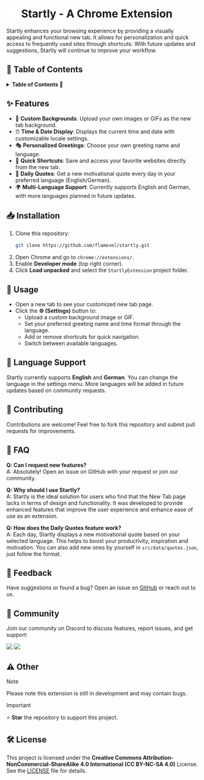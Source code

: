 # ![Startly Logo](views/favicon/startly-favicon-32x32.png) Startly - A Chrome Extension

Startly enhances your browsing experience by providing a visually appealing and functional new tab. It allows for personalization and quick access to frequently used sites through shortcuts. With future updates and suggestions, Startly will continue to improve your workflow.

## 📜 Table of Contents
<details>
<summary><strong>Table of Contents 📜</strong></summary>

- [✨ Features](#-features)
- [📥 Installation](#-installation)
- [📝 Usage](#-usage)
- [🚀 Language Support](#-language-support)
- [🤝 Contributing](#-contributing)
- [🤔 FAQ](#-faq)
- [💬 Feedback](#-feedback)
- [👥 Community](#-community)
- [⚠️ Other](#-other)
- [🛠️ License](#-license)

</details>

## ✨ Features
- 🌅 **Custom Backgrounds**: Upload your own images or GIFs as the new tab background.
- ⏰ **Time & Date Display**: Displays the current time and date with customizable locale settings.
- 🎭 **Personalized Greetings**: Choose your own greeting name and language.
- 🔗 **Quick Shortcuts**: Save and access your favorite websites directly from the new tab.
- 📝 **Daily Quotes**: Get a new motivational quote every day in your preferred language (English/German).
- 🌍 **Multi-Language Support**: Currently supports English and German, with more languages planned in future updates.

## 📥 Installation
1. Clone this repository:
   ```sh
   git clone https://github.com/flamevel/startly.git
   ```
2. Open Chrome and go to `chrome://extensions/`.
3. Enable **Developer mode** (top right corner).
4. Click **Load unpacked** and select the `StartlyExtension` project folder.

## 📝 Usage
- Open a new tab to see your customized new tab page.
- Click the **⚙️ (Settings)** button to:
  - Upload a custom background image or GIF.
  - Set your preferred greeting name and time format through the language.
  - Add or remove shortcuts for quick navigation.
  - Switch between available languages.

## 🚀 Language Support
Startly currently supports **English** and **German**. You can change the language in the settings menu. More languages will be added in future updates based on community requests.

## 🤝 Contributing
Contributions are welcome! Feel free to fork this repository and submit pull requests for improvements.

## 🤔 FAQ 
**Q: Can I request new features?**  
A: Absolutely! Open an issue on GitHub with your request or join our community.

**Q: Why should I use Startly?**  
A: Startly is the ideal solution for users who find that the New Tab page lacks in terms of design and functionality. It was developed to provide enhanced features that improve the user experience and enhance ease of use as an extension.

**Q: How does the Daily Quotes feature work?**  
A: Each day, Startly displays a new motivational quote based on your selected language. This helps to boost your productivity, inspiration and motivation. You can also add new ones by yourself in `src/data/quotes.json`, just follow the format.

## 💬 Feedback
Have suggestions or found a bug? Open an issue on [GitHub](https://github.com/flamevel/startly/issues) or reach out to us.

## 👥 Community
Join our community on Discord to discuss features, report issues, and get support:

<div align="left">
  <a href="https://discord.gg/hTrvqqHA3g"><img src="https://ziadoua.github.io/m3-Markdown-Badges/badges/Discord/discord1.svg" height="30"></a>
  <a href="https://github.com/Flamevel"><img src="https://ziadoua.github.io/m3-Markdown-Badges/badges/Github/github3.svg" height="30"></a>
</div>

## ⚠️ Other
> [!NOTE]  
> Please note this extension is still in development and may contain bugs.

> [!IMPORTANT]  
> ⭐ **Star** the repository to support this project.

## 🛠️ License
This project is licensed under the **Creative Commons Attribution-NonCommercial-ShareAlike 4.0 International (CC BY-NC-SA 4.0)** License.  
See the [LICENSE](LICENSE) file for details.